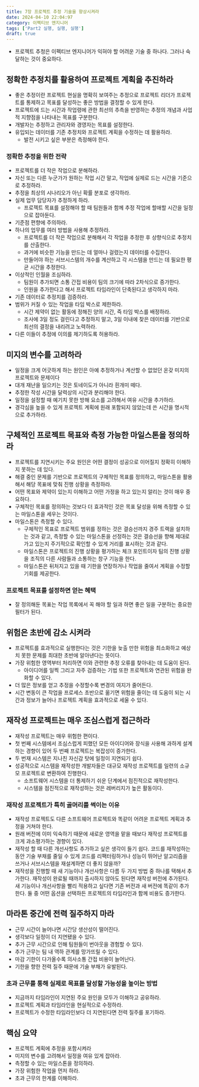 ```yaml
---
title: 7장 프로젝트 추정 기술을 향상시켜라
date: 2024-04-10 22:04:97
category: 이펙티브 엔지니어
tags: ['Part2 실행, 실행, 실행']
draft: true
---
```


- 프로젝트 추청은 이펙티브 엔지니어가 익혀야 할 어려운 기술 중 하나다. 그러나 숙달하는 것이 중요하다.

## 정확한 추정치를 활용하여 프로젝트 계획을 추진하라

- 좋은 추정이란 프로젝트 현실을 명확히 보여주는 추정으로 프로젝트 리더가 프로젝트를 통제하고 목표를 달성하는 좋은 방법을 결정할 수 있게 한다.
- 프로젝트에 드는 시간과 작업령에 관한 최선의 추측을 반영하는 추정의 개념과 사업적 지향점을 나타내는 목표를 구분한다.
- 개발자는 추정하고 관리자와 경영자는 목표를 설정한다.
- 유입되는 데이터를 기존 추정치와 프로젝트 계획을 수정하는 데 활용하라.
  - 발전 시키고 싶은 부분은 측정해야 한다.

### 정확한 추정을 위한 전략

- 프로젝트를 더 작은 작업으로 분해하라.
- 자신 또는 다른 누군가가 원하는 작업 시간 말고, 작업에 실제로 드는 시간을 기준으로 추정하라.
- 추정을 최상의 시나리오가 아닌 확률 분포로 생각하라.
- 실제 업무 담당자가 추정하게 하라.
  - 프로젝트 목표를 설정해야 할 때 팀원들과 함께 추정 작업에 할애할 시간을 일정으로 잡아둔다.
- 기준점 편향에 주의하라.
- 하나의 업무를 여러 방법을 사용해 추정하라.
  - 프로젝트를 더 작은 작업으로 분해해서 각 작업을 추정한 후 상향식으로 추정치를 산출한다.
  - 과거에 비슷한 기능을 만드는 데 얼마나 걸렸는지 데이터를 수집한다.
  - 만들어야 하는 서브시스템의 개수를 계산하고 각 시스템을 만드는 데 필요한 평균 시간을 추정한다.
- 이상적인 인월을 조심하라.
  - 팀원이 추가되면 소통 간접 비용이 팀의 크기에 따라 2차식으로 증가한다.
  - 인원을 추가한다고 해서 프로젝트 타임라인이 단축된다고 생각하지 마라.
- 기존 데이터로 추정치를 검증하라.
- 범위가 커질 수 있는 작업을 타임 박스로 제한하라.
  - 시간 제약이 없는 활동에 정해진 양의 시간, 즉 타임 박스를 배정하라.
  - 조사에 3일 정도 걸린다고 추정하지 말고, 3일 이내에 찾은 데이터를 기반으로 최선의 결정을 내리려고 노력하라.
- 다른 이들이 추정에 이의를 제기하도록 허용하라.

## 미지의 변수를 고려하라

- 일정을 크게 어긋하게 하는 원인은 아예 추정하거나 계산할 수 없었던 온갖 미지의 프로젝트와 문제이다
- 대개 재난을 일으키는 것은 토네이도가 아니라 흰개미 떼다.
- 추정한 작성 시간을 달력상의 시간과 분리해야 한다.
- 일정을 설정할 때 예기치 못한 방해 요소를 고려해서 여유 시간을 추가하라.
- 경각심을 높을 수 있게 프로젝트 계획에 원래 포함되지 않았는데 쓴 시간을 명시적으로 추가하라.

## 구체적인 프로젝트 목표와 측정 가능한 마일스톤을 정의하라

- 프로젝트를 지연시키는 주요 원인은 어떤 결정이 성공으로 이어질지 정확히 이해하지 못하는 데 있다.
- 해결 중인 문제를 기반으로 프로젝트의 구체적인 목표를 정의하고, 마일스톤을 활용해서 해당 목표에 맞춰 진행 상황을 측정하라.
- 어떤 목표와 제약이 있는지 이해하고 어떤 가정을 하고 있는지 알리는 것이 매우 중요하다.
- 구체적인 목표를 정의하는 것보다 더 효과적인 것은 목표 달성을 위해 측정할 수 있는 마일스톤을 세우는 것이다.
- 마일스톤은 측정할 수 있다.
  - 구체적인 목표로 프로젝트 범위를 정하는 것은 결승선까지 경주 트랙을 설치하는 것과 같고, 측정할 수 있는 마일스톤을 선정하는 것은 결승선을 향해 제대로 가고 있는지 주기적으로 확인할 수 있게 거리를 표시하는 것과 같다.
  - 마일스톤은 프로젝트의 진행 상황을 평가하는 체크 포인트이자 팀의 진행 상황을 조직의 다른 사람들과 소통하는 창구 기능을 한다.
  - 마일스톤은 뒤처지고 있을 때 기한을 연장하거나 작업을 줄여서 계획을 수정할 기회를 제공한다.

### 프로젝트 목표를 설정하면 얻는 혜택

- 잘 정의해둔 목표는 작업 목록에서 꼭 해야 할 일과 하면 좋은 일을 구분하는 중요한 필터가 된다.

## 위험은 초반에 감소 시켜라

- 프로젝트를 효과적으로 실행한다는 것은 기한을 늦출 만한 위험을 최소화하고 예상치 못한 문제를 최대한 초반에 알아낸다는 뜻이다.
- 가장 위험한 영역부터 처리하면 이와 관련한 추정 오류를 찾아내는 데 도움이 된다.
  - 아이디어를 일찍 그리고 자주 검증하는 기법 또한 프로젝트와 연관된 위험을 완화할 수 있다.
- 더 많은 정보를 얻고 추정을 수정할수록 변경의 여지가 줄어든다.
- 시간 변동이 큰 작업을 프로세스 초반으로 옮기면 위험을 줄이는 데 도움이 되는 시간과 정보가 늘어나 프로젝트 계획을 효과적으로 세울 수 있다.

## 재작성 프로젝트는 매우 조심스럽게 접근하라

- 재작성 프로젝트는 매우 위험한 편이다.
- 첫 번째 시스템에서 조심스럽게 피했던 모든 아이디어와 장식을 사용해 과하게 설계하는 경향이 있어 두 번째 프로젝트는 복잡성이 증가한다.
- 두 번재 시스템은 지나친 자신감 탓에 일정이 지연되기 쉽다.
- 성공적으로 시스템을 재작성한 개발자들은 대규모 재작성 프로젝트를 일련의 소규모 프로젝트로 변환하여 진행한다.
  - 소프트웨어 시스템을 더 통제하기 쉬운 단계에서 점진적으로 재작성한다.
  - 시스템을 점진적으로 재작성하는 것은 레버리지가 높은 활동이다.

### 재작성 프로젝트가 특히 골머리를 썩이는 이유

- 재작성 프로젝트도 다른 소프트웨어 프로젝트와 똑같이 어려운 프로젝트 계획과 추정을 거쳐야 한다.
- 원래 버전에 이미 익숙하기 때문에 새로운 영역을 맡을 때보다 재작성 프로젝트를 크게 과소평가하는 경향이 있다.
- 재작성 할 때 다른 개선사항도 추가하고 싶은 생각이 들기 쉽다. 코드를 재작성하는 동안 기술 부채를 줄일 수 있게 코드를 리팩터링하거나 성능이 뛰어난 알고리즘을 쓰거나 서브시스템을 재설계하면 더 좋지 않을까?
- 재작성을 진행할 때 새 기능이나 개선사항은 다름 두 가지 방법 중 하나를 택해서 추가한다. 재작성이 완료될 때까지 출시하지 않아도 된다면 재작성 버전에 추가된다. 새 기능이나 개선사항을 빨리 적용하고 싶다면 기존 버전과 새 버전에 똑같이 추가한다. 둘 중 어떤 옵션을 선택하든 프로젝트의 타임라인과 함께 비용도 증가한다.

## 마라톤 중간에 전력 질주하지 마라

- 근무 시간이 늘어나면 시간당 생산성이 떨어진다.
- 생각보다 일정이 더 지연됐을 수 있다.
- 추가 근무 시간으로 인해 팀원들이 번아웃을 경험할 수 있다.
- 추가 근무는 팀 내 역하 관계를 망가뜨릴 수 있다.
- 마감 기한이 다가올수록 의사소통 간접 비용이 늘어난다.
- 기한을 향한 전력 질주 때문에 기술 부채가 유발된다.

### 초과 근무를 통해 실제로 목표를 달성할 가능성을 높이는 방법

- 지금까지 타임라인이 지연된 주요 원인을 모두가 이해하고 공유하라.
- 프로젝트 계획과 타임라인을 현실적으로 수정하라.
- 프로젝트가 수정한 타임라인보다 더 지연된다면 전력 질주를 포기하라.

## 핵심 요약

- 프로젝트 계획에 추정을 포함시켜라
- 미지의 변수를 고려해서 일정을 여유 있게 잡아라.
- 측정할 수 있는 마일스톤을 정의하라.
- 가장 위험한 작업을 먼저 하라.
- 초과 근무의 한계를 이해하라.

